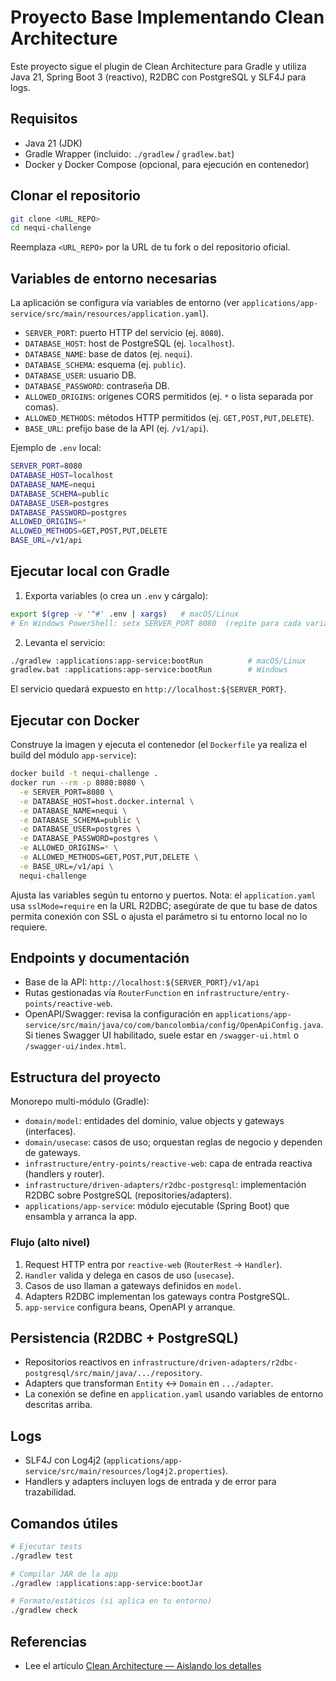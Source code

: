 # Proyecto Base Implementando Clean Architecture

Este proyecto sigue el plugin de Clean Architecture para Gradle y utiliza Java 21, Spring Boot 3 (reactivo), R2DBC con PostgreSQL y SLF4J para logs.

## Requisitos

- Java 21 (JDK)
- Gradle Wrapper (incluido: `./gradlew` / `gradlew.bat`)
- Docker y Docker Compose (opcional, para ejecución en contenedor)

## Clonar el repositorio

```bash
git clone <URL_REPO>
cd nequi-challenge
```

Reemplaza `<URL_REPO>` por la URL de tu fork o del repositorio oficial.

## Variables de entorno necesarias

La aplicación se configura vía variables de entorno (ver `applications/app-service/src/main/resources/application.yaml`).

- `SERVER_PORT`: puerto HTTP del servicio (ej. `8080`).
- `DATABASE_HOST`: host de PostgreSQL (ej. `localhost`).
- `DATABASE_NAME`: base de datos (ej. `nequi`).
- `DATABASE_SCHEMA`: esquema (ej. `public`).
- `DATABASE_USER`: usuario DB.
- `DATABASE_PASSWORD`: contraseña DB.
- `ALLOWED_ORIGINS`: orígenes CORS permitidos (ej. `*` o lista separada por comas).
- `ALLOWED_METHODS`: métodos HTTP permitidos (ej. `GET,POST,PUT,DELETE`).
- `BASE_URL`: prefijo base de la API (ej. `/v1/api`).

Ejemplo de `.env` local:

```bash
SERVER_PORT=8080
DATABASE_HOST=localhost
DATABASE_NAME=nequi
DATABASE_SCHEMA=public
DATABASE_USER=postgres
DATABASE_PASSWORD=postgres
ALLOWED_ORIGINS=*
ALLOWED_METHODS=GET,POST,PUT,DELETE
BASE_URL=/v1/api
```

## Ejecutar local con Gradle

1) Exporta variables (o crea un `.env` y cárgalo):

```bash
export $(grep -v '^#' .env | xargs)   # macOS/Linux
# En Windows PowerShell: setx SERVER_PORT 8080  (repite para cada variable)
```

2) Levanta el servicio:

```bash
./gradlew :applications:app-service:bootRun          # macOS/Linux
gradlew.bat :applications:app-service:bootRun        # Windows
```

El servicio quedará expuesto en `http://localhost:${SERVER_PORT}`.

## Ejecutar con Docker

Construye la imagen y ejecuta el contenedor (el `Dockerfile` ya realiza el build del módulo `app-service`):

```bash
docker build -t nequi-challenge .
docker run --rm -p 8080:8080 \
  -e SERVER_PORT=8080 \
  -e DATABASE_HOST=host.docker.internal \
  -e DATABASE_NAME=nequi \
  -e DATABASE_SCHEMA=public \
  -e DATABASE_USER=postgres \
  -e DATABASE_PASSWORD=postgres \
  -e ALLOWED_ORIGINS=* \
  -e ALLOWED_METHODS=GET,POST,PUT,DELETE \
  -e BASE_URL=/v1/api \
  nequi-challenge
```

Ajusta las variables según tu entorno y puertos. Nota: el `application.yaml` usa `sslMode=require` en la URL R2DBC; asegúrate de que tu base de datos permita conexión con SSL o ajusta el parámetro si tu entorno local no lo requiere.

## Endpoints y documentación

- Base de la API: `http://localhost:${SERVER_PORT}/v1/api`
- Rutas gestionadas vía `RouterFunction` en `infrastructure/entry-points/reactive-web`.
- OpenAPI/Swagger: revisa la configuración en `applications/app-service/src/main/java/co/com/bancolombia/config/OpenApiConfig.java`. Si tienes Swagger UI habilitado, suele estar en `/swagger-ui.html` o `/swagger-ui/index.html`.

## Estructura del proyecto

Monorepo multi-módulo (Gradle):

- `domain/model`: entidades del dominio, value objects y gateways (interfaces).
- `domain/usecase`: casos de uso; orquestan reglas de negocio y dependen de gateways.
- `infrastructure/entry-points/reactive-web`: capa de entrada reactiva (handlers y router).
- `infrastructure/driven-adapters/r2dbc-postgresql`: implementación R2DBC sobre PostgreSQL (repositories/adapters).
- `applications/app-service`: módulo ejecutable (Spring Boot) que ensambla y arranca la app.

### Flujo (alto nivel)

1. Request HTTP entra por `reactive-web` (`RouterRest` -> `Handler`).
2. `Handler` valida y delega en casos de uso (`usecase`).
3. Casos de uso llaman a gateways definidos en `model`.
4. Adapters R2DBC implementan los gateways contra PostgreSQL.
5. `app-service` configura beans, OpenAPI y arranque.

## Persistencia (R2DBC + PostgreSQL)

- Repositorios reactivos en `infrastructure/driven-adapters/r2dbc-postgresql/src/main/java/.../repository`.
- Adapters que transforman `Entity` <-> `Domain` en `.../adapter`.
- La conexión se define en `application.yaml` usando variables de entorno descritas arriba.

## Logs

- SLF4J con Log4j2 (`applications/app-service/src/main/resources/log4j2.properties`).
- Handlers y adapters incluyen logs de entrada y de error para trazabilidad.

## Comandos útiles

```bash
# Ejecutar tests
./gradlew test

# Compilar JAR de la app
./gradlew :applications:app-service:bootJar

# Formato/estáticos (si aplica en tu entorno)
./gradlew check
```

## Referencias

- Lee el artículo [Clean Architecture — Aislando los detalles](https://medium.com/bancolombia-tech/clean-architecture-aislando-los-detalles-4f9530f35d7a)

